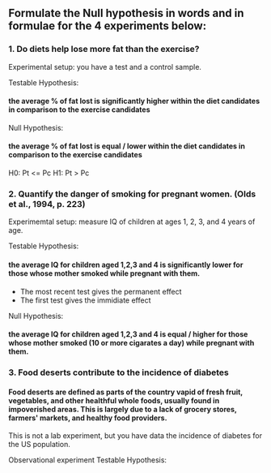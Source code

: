 ## Formulate the Null hypothesis in words and in formulae for the 4 experiments below: ##

### 1. Do diets help lose more fat than the exercise? ###
Experimental setup: you have a test and a control sample.

Testable Hypothesis:
#### the average % of fat lost is significantly higher within the diet candidates in comparison to the exercise candidates 
Null Hypothesis: 
#### the average % of fat lost is equal / lower within the diet candidates in comparison to the exercise candidates 

H0: Pt <= Pc
H1: Pt > Pc

### 2. Quantify the danger of smoking for pregnant women. (Olds et al., 1994, p. 223) ###
Experimemtal setup: measure IQ of children at ages 1, 2, 3, and 4 years of age.

Testable Hypothesis:
#### the average IQ for children aged 1,2,3 and 4 is significantly lower for those whose mother smoked while pregnant with them.
* The most recent test gives the permanent effect
* The first test gives the immidiate effect

Null Hypothesis: 
#### the average IQ for children aged 1,2,3 and 4 is equal / higher for those whose mother smoked (10 or more cigarates a day) while pregnant with them.

### 3. Food deserts contribute to the incidence of diabetes ###
#### Food deserts are defined as parts of the country vapid of fresh fruit, vegetables, and other healthful whole foods, usually found in impoverished areas. This is largely due to a lack of grocery stores, farmers' markets, and healthy food providers.
This is not a lab experiment, but you have data the incidence of diabetes for the US population.

Observational experiment
Testable Hypothesis:
 
